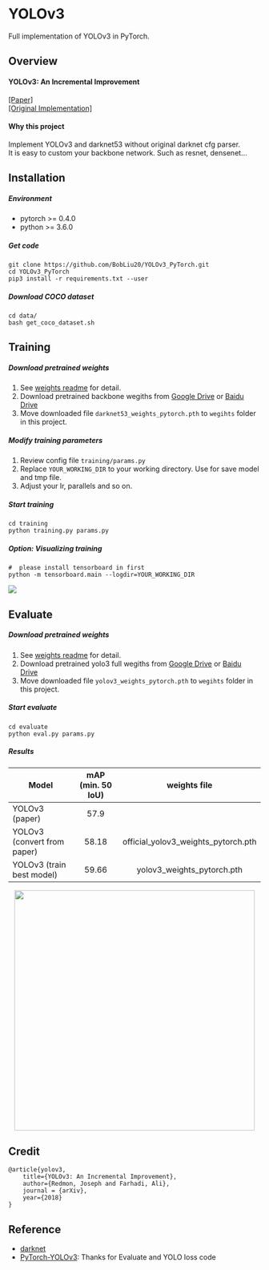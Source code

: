 # YOLOv3
Full implementation of YOLOv3 in PyTorch.

## Overview
#### YOLOv3: An Incremental Improvement
[[Paper]](https://pjreddie.com/media/files/papers/YOLOv3.pdf)   
[[Original Implementation]](https://github.com/pjreddie/darknet)   

#### Why this project
Implement YOLOv3 and darknet53 without original darknet cfg parser.   
It is easy to custom your backbone network. Such as resnet, densenet...   

## Installation
##### Environment
* pytorch >= 0.4.0
* python >= 3.6.0
##### Get code
```
git clone https://github.com/BobLiu20/YOLOv3_PyTorch.git
cd YOLOv3_PyTorch
pip3 install -r requirements.txt --user
```
##### Download COCO dataset
```
cd data/
bash get_coco_dataset.sh
```

## Training
##### Download pretrained weights
1. See [weights readme](weights/README.md) for detail.   
2. Download pretrained backbone wegiths from [Google Drive](https://drive.google.com/open?id=1VYwHUznM3jLD7ftmOSCHnpkVpBJcFIOA) or [Baidu Drive](https://pan.baidu.com/s/1axXjz6ct9Rn9GtDTust6DA)   
3. Move downloaded file ```darknet53_weights_pytorch.pth``` to ```wegihts``` folder in this project.   
##### Modify training parameters
1. Review config file ```training/params.py```   
2. Replace ```YOUR_WORKING_DIR``` to your working directory. Use for save model and tmp file.
3. Adjust your lr, parallels and so on.
##### Start training
```
cd training
python training.py params.py
```
##### Option: Visualizing training
```
#  please install tensorboard in first
python -m tensorboard.main --logdir=YOUR_WORKING_DIR   
```
<p><img src="common/loss_curve.png"\></p>


## Evaluate
##### Download pretrained weights
1. See [weights readme](weights/README.md) for detail.   
2. Download pretrained yolo3 full wegiths from [Google Drive](https://drive.google.com/open?id=1Bm_CLv9hP3mMQ5cyerKRjvt7_t1duvjI) or [Baidu Drive](https://pan.baidu.com/s/1gx-XRUE1NTfIMKkQ1L0awQ)   
3. Move downloaded file ```yolov3_weights_pytorch.pth``` to ```wegihts``` folder in this project.   
##### Start evaluate
```
cd evaluate
python eval.py params.py
```
##### Results
| Model                      | mAP (min. 50 IoU) | weights file						 |
| -------------------------- |:-----------------:|:---------------------------------:|
| YOLOv3 (paper)             | 57.9              |							         |
| YOLOv3 (convert from paper)| 58.18             |official_yolov3_weights_pytorch.pth|
| YOLOv3 (train best model)  | 59.66             |yolov3_weights_pytorch.pth 		 |

<p align="center"><img src="https://pjreddie.com/media/image/Screen_Shot_2018-03-24_at_10.48.42_PM.png" width="480"\></p>

## Credit
```
@article{yolov3,
	title={YOLOv3: An Incremental Improvement},
	author={Redmon, Joseph and Farhadi, Ali},
	journal = {arXiv},
	year={2018}
}
```

## Reference
* [darknet](https://github.com/pjreddie/darknet)
* [PyTorch-YOLOv3](https://github.com/eriklindernoren/PyTorch-YOLOv3): Thanks for Evaluate and YOLO loss code
